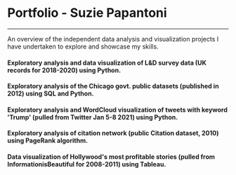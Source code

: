 # Portfolio - Suzie Papantoni
----------------
An overview of the independent data analysis and visualization projects I have undertaken to explore and showcase my skills.

#### Exploratory analysis and data visualization of L&D survey data (UK records for 2018-2020) using Python.

#### Exploratory analysis of the Chicago govt. public datasets (published in 2012) using SQL and Python.

#### Exploratory analysis and WordCloud visualization of tweets with keyword 'Trump' (pulled from Twitter Jan 5-8 2021) using Python.

#### Exploratory analysis of citation network (public Citation dataset, 2010) using PageRank algorithm. 

#### Data visualization of Hollywood's most profitable stories (pulled from InformationisBeautiful for 2008-2011) using Tableau.
